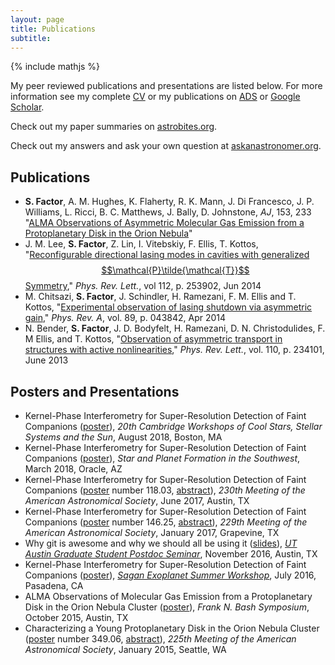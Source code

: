 ```yaml
---
layout: page
title: Publications 
subtitle:
---
```

{% include mathjs %}

My peer reviewed publications and presentations are listed below. For more information see my complete [CV](/assets/pubs/CV.pdf) or my publications on [ADS](http://adsabs.harvard.edu/cgi-bin/nph-abs_connect?db_key=AST&db_key=PHY&db_key=PRE&qform=AST&arxiv_sel=astro-ph&arxiv_sel=cond-mat&arxiv_sel=cs&arxiv_sel=gr-qc&arxiv_sel=hep-ex&arxiv_sel=hep-lat&arxiv_sel=hep-ph&arxiv_sel=hep-th&arxiv_sel=math&arxiv_sel=math-ph&arxiv_sel=nlin&arxiv_sel=nucl-ex&arxiv_sel=nucl-th&arxiv_sel=physics&arxiv_sel=quant-ph&arxiv_sel=q-bio&sim_query=YES&ned_query=YES&adsobj_query=YES&aut_logic=OR&obj_logic=OR&author=Factor%2C+Samuel&object=&start_mon=&start_year=&end_mon=&end_year=&ttl_logic=OR&title=&txt_logic=OR&text=&nr_to_return=200&start_nr=1&jou_pick=ALL&ref_stems=&data_and=ALL&group_and=ALL&start_entry_day=&start_entry_mon=&start_entry_year=&end_entry_day=&end_entry_mon=&end_entry_year=&min_score=&sort=SCORE&data_type=SHORT&aut_syn=YES&ttl_syn=YES&txt_syn=YES&aut_wt=1.0&obj_wt=1.0&ttl_wt=0.3&txt_wt=3.0&aut_wgt=YES&obj_wgt=YES&ttl_wgt=YES&txt_wgt=YES&ttl_sco=YES&txt_sco=YES&version=1) or [Google Scholar](https://scholar.google.com/citations?user=Z2CCopsAAAAJ&hl=en).

Check out my paper summaries on [astrobites.org](http://astrobites.org/author/sfactor/).

Check out my answers and ask your own question at [askanastronomer.org](http://askanastronomer.org/byauthor/?author=Sam+Factor).

## Publications

* **S. Factor**, A. M. Hughes, K. Flaherty, R. K. Mann, J. Di Francesco, J. P. Williams, L. Ricci, B. C. Matthews, J. Bally, D. Johnstone, *AJ*, 153, 233 "[ALMA Observations of Asymmetric Molecular Gas Emission from a Protoplanetary Disk in the Orion Nebula](http://adsabs.harvard.edu/abs/2017AJ....153..233F)"
* J. M. Lee, **S. Factor**, Z. Lin, I. Vitebskiy, F. Ellis, T. Kottos, "[Reconfigurable directional lasing modes in cavities with generalized $$\mathcal{P}\tilde{\mathcal{T}}$$ Symmetry](http://adsabs.harvard.edu/abs/2014PhRvL.112y3902L)," *Phys. Rev. Lett.*, vol 112, p. 253902, Jun 2014
* M. Chitsazi, **S. Factor**, J. Schindler, H. Ramezani, F. M. Ellis and T. Kottos, "[Experimental observation of lasing shutdown via asymmetric gain](http://adsabs.harvard.edu/abs/2014PhRvA..89d3842C)," *Phys. Rev. A*, vol. 89, p. 043842, Apr 2014
* N. Bender, **S. Factor**, J. D. Bodyfelt, H. Ramezani, D. N. Christodulides, F. M Ellis, and T. Kottos, "[Observation of asymmetric transport in structures with active nonlinearities](http://adsabs.harvard.edu/abs/2013PhRvL.110w4101B)," *Phys. Rev. Lett.*, vol. 110, p. 234101, June 2013

## Posters and Presentations

* Kernel-Phase Interferometry for Super-Resolution Detection of Faint Companions ([poster](/assets/pubs/CS20Poster.pdf)), *20th Cambridge Workshops of Cool Stars, Stellar Systems and the Sun*, August 2018, Boston, MA
* Kernel-Phase Interferometry for Super-Resolution Detection of Faint Companions ([poster](/assets/pubs/SPF2Poster.pdf)), *Star and Planet Formation in the Southwest*, March 2018, Oracle, AZ
* Kernel-Phase Interferometry for Super-Resolution Detection of Faint Companions ([poster](/assets/pubs/AASPoster.pdf) number 118.03, [abstract](http://adsabs.harvard.edu/abs/2017AAS...23011803F)), *230th Meeting of the American Astronomical Society*, June 2017, Austin, TX
* Kernel-Phase Interferometry for Super-Resolution Detection of Faint Companions ([poster](/assets/pubs/AASPoster.pdf) number 146.25, [abstract](http://adsabs.harvard.edu/abs/2017AAS...22914625F)), *229th Meeting of the American Astronomical Society*, January 2017, Grapevine, TX
* Why git is awesome and why we should all be using it ([slides](/assets/pubs/git_GSPS_11-04-16.pdf)), [*UT Austin Graduate Student Postdoc Seminar*](https://ottostruve.github.io/gsps/), November 2016, Austin, TX 
* Kernel-Phase Interferometry for Super-Resolution Detection of Faint Companions ([poster](/assets/pubs/SSWposter.pdf)), [*Sagan Exoplanet Summer Workshop*](http://nexsci.caltech.edu/workshop/2016), July 2016, Pasadena, CA
* ALMA Observations of Molecular Gas Emission from a Protoplanetary Disk in the Orion Nebula Cluster ([poster](/assets/pubs/WesPoster2.pdf)), *Frank N. Bash Symposium*, October 2015, Austin, TX
* Characterizing a Young Protoplanetary Disk in the Orion Nebula Cluster ([poster](/assets/pubs/WesPoster.pdf) number 349.06, [abstract](http://adsabs.harvard.edu/abs/2015AAS...22534906F)), *225th Meeting of the American Astronomical Society*, January 2015, Seattle, WA

